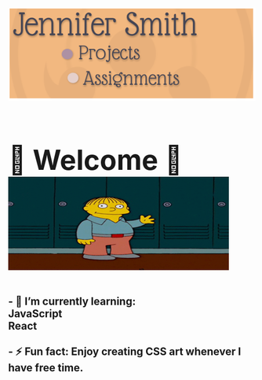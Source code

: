 # <img width="920" height="190" src='images/banner.png'/> <div align="left"><h1>🦋 Welcome 🦋<br> <div align="left"> <img src="images/hello.gif" width="450px" height="190px"></div> </h1></div>

<div align="left">

## - 🌱 **I’m currently learning:**<br><div align="left">**JavaScript** <br> **React** </div> <br> - ⚡ **Fun fact:** **Enjoy creating CSS art whenever I have free time.**

</div>

<!--
**JenniferSmith007/JenniferSmith007** is a ✨ _special_ ✨ repository because its `README.md` (this file) appears on your GitHub profile.

Here are some ideas to get you started:

- 🔭 I’m currently working on ...
- 🌱 I’m currently learning ...
- 👯 I’m looking to collaborate on ...
- 🤔 I’m looking for help with ...
- 💬 Ask me about ...
- 📫 How to reach me: ...
- 😄 Pronouns: ...
- ⚡ Fun fact: ...
-->
